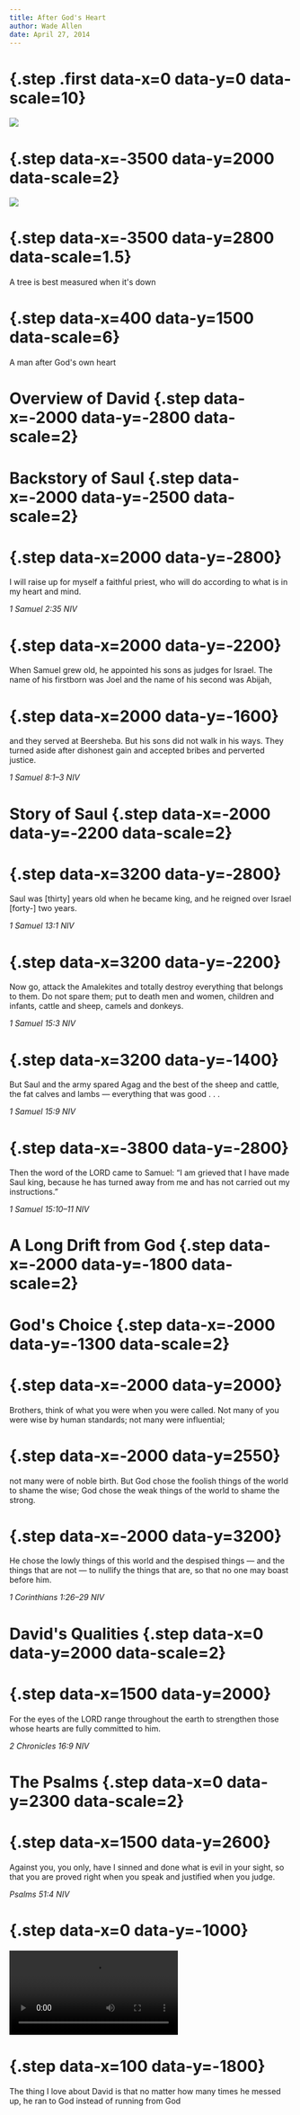 ```yaml
---
title: After God's Heart
author: Wade Allen 
date: April 27, 2014
---
```


# {.step .first data-x=0 data-y=0 data-scale=10}

![](images/david.jpg)

# {.step data-x=-3500 data-y=2000 data-scale=2}

![](images/abraham-lincoln-03.jpg)

# {.step data-x=-3500 data-y=2800 data-scale=1.5}

A tree is best measured when it's down

# {.step data-x=400 data-y=1500 data-scale=6}

A man after God's own heart

# Overview of David {.step data-x=-2000 data-y=-2800 data-scale=2}

# Backstory of Saul {.step data-x=-2000 data-y=-2500 data-scale=2}

# {.step data-x=2000 data-y=-2800}

I will raise up for myself a faithful priest, who will do according to what is in my heart and mind. 

*1 Samuel 2:35 NIV*

# {.step data-x=2000 data-y=-2200}

When Samuel grew old, he appointed his sons as judges for Israel. The name of his firstborn was Joel and the name of his second was Abijah, 

# {.step data-x=2000 data-y=-1600}

and they served at Beersheba. But his sons did not walk in his ways. They turned aside after dishonest gain and accepted bribes and perverted justice. 

*1 Samuel 8:1–3 NIV*

# Story of Saul {.step data-x=-2000 data-y=-2200 data-scale=2}

# {.step data-x=3200 data-y=-2800}

Saul was [thirty] years old when he became king, and he reigned over Israel [forty-] two years. 

*1 Samuel 13:1 NIV*

# {.step data-x=3200 data-y=-2200}

Now go, attack the Amalekites and totally destroy everything that belongs to them. Do not spare them; put to death men and women, children and infants, cattle and sheep, camels and donkeys.

*1 Samuel 15:3 NIV*

# {.step data-x=3200 data-y=-1400}

But Saul and the army spared Agag and the best of the sheep and cattle, the fat calves and lambs — everything that was good . . . 

*1 Samuel 15:9 NIV*

# {.step data-x=-3800 data-y=-2800}

Then the word of the LORD came to Samuel: “I am grieved that I have made Saul king, because he has turned away from me and has not carried out my instructions.”

*1 Samuel 15:10–11 NIV*

# A Long Drift from God {.step data-x=-2000 data-y=-1800 data-scale=2}

# God's Choice {.step data-x=-2000 data-y=-1300 data-scale=2}

# {.step data-x=-2000 data-y=2000}

Brothers, think of what you were when you were called. Not many of you were wise by human standards; not many were influential; 

# {.step data-x=-2000 data-y=2550}

not many were of noble birth. But God chose the foolish things of the world to shame the wise; God chose the weak things of the world to shame the strong. 

# {.step data-x=-2000 data-y=3200}

He chose the lowly things of this world and the despised things — and the things that are not — to nullify the things that are, so that no one may boast before him. 

*1 Corinthians 1:26–29 NIV*

# David's Qualities {.step data-x=0 data-y=2000 data-scale=2}

# {.step data-x=1500 data-y=2000}

For the eyes of the LORD range throughout the earth to strengthen those whose hearts are fully committed to him.

*2 Chronicles 16:9 NIV*

# The Psalms {.step data-x=0 data-y=2300 data-scale=2}

# {.step data-x=1500 data-y=2600}

Against you, you only, have I sinned and done what is evil in your sight, so that you are proved right when you speak and justified when you judge.

*Psalms 51:4 NIV*

# {.step data-x=0 data-y=-1000}

<video src="http://fbcmuncie.org/slideshow/video/David_Introduction.mp4" controls></video>

# {.step data-x=100 data-y=-1800}

The thing I love about David is that no matter how many times he messed up, he ran to God instead of running from God


